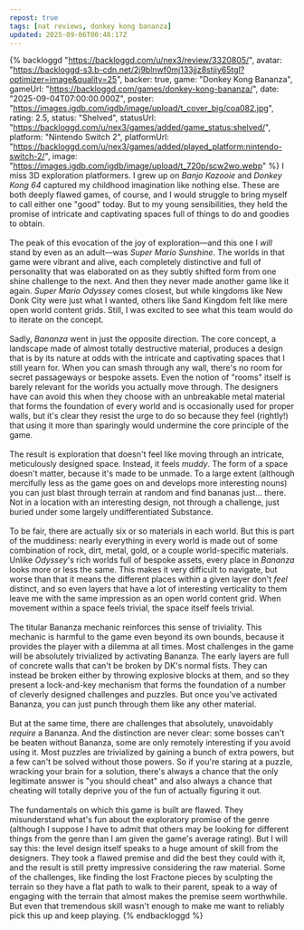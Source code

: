 ```yaml
---
repost: true
tags: [nat reviews, donkey kong bananza]
updated: 2025-09-06T00:48:17Z
---
```


{% backloggd "https://backloggd.com/u/nex3/review/3320805/",
    avatar: "https://backloggd-s3.b-cdn.net/2j9blnwf0mj133jjz8stjiy65tgl?optimizer=image&quality=25",
    backer: true,
    game: "Donkey Kong Bananza",
    gameUrl: "https://backloggd.com/games/donkey-kong-bananza/",
    date: "2025-09-04T07:00:00.000Z",
    poster: "https://images.igdb.com/igdb/image/upload/t_cover_big/coa082.jpg",
    rating: 2.5,
    status: "Shelved",
    statusUrl: "https://backloggd.com/u/nex3/games/added/game_status:shelved/",
    platform: "Nintendo Switch 2",
    platformUrl: "https://backloggd.com/u/nex3/games/added/played_platform:nintendo-switch-2/",
    image: "https://images.igdb.com/igdb/image/upload/t_720p/scw2wo.webp" %}
  I miss 3D exploration platformers. I grew up on <em>Banjo Kazooie</em> and
  <em>Donkey Kong 64</em> captured my childhood imagination like nothing else.
  These are both deeply flawed games, of course, and I would struggle to bring
  myself to call either one "good" today. But to my young sensibilities, they
  held the promise of intricate and captivating spaces full of things to do and
  goodies to obtain.<br /><br />The peak of this evocation of the joy of
  exploration—and this one I <em>will</em> stand by even as an adult—was
  <em>Super Mario Sunshine</em>. The worlds in that game were vibrant and alive,
  each completely distinctive and full of personality that was elaborated on as
  they subtly shifted form from one shine challenge to the next. And then they
  never made another game like it again. <em>Super Mario Odyssey</em> comes
  closest, but while kingdoms like New Donk City were just what I wanted, others
  like Sand Kingdom felt like mere open world content grids. Still, I was
  excited to see what this team would do to iterate on the concept.<br /><br />Sadly,
  <em>Bananza</em> went in just the opposite direction. The core concept, a
  landscape made of almost totally destructive material, produces a design that
  is by its nature at odds with the intricate and captivating spaces that I
  still yearn for. When you can smash through any wall, there's no room for
  secret passageways or bespoke assets. Even the notion of "rooms" itself is
  barely relevant for the worlds you actually move through. The designers have
  can avoid this when they choose with an unbreakable metal material that forms
  the foundation of every world and is occasionally used for proper walls, but
  it's clear they resist the urge to do so because they feel (rightly!) that
  using it more than sparingly would undermine the core principle of the
  game.<br /><br />The result is exploration that doesn't feel like moving
  through an intricate, meticulously designed space. Instead, it feels
  <em>muddy</em>. The form of a space doesn't matter, because it's made to be
  unmade. To a large extent (although mercifully less as the game goes on and
  develops more interesting nouns) you can just blast through terrain at random
  and find bananas just... there. Not in a location with an interesting design,
  not through a challenge, just buried under some largely undifferentiated
  Substance.<br /><br />To be fair, there are actually six or so materials in
  each world. But this is part of the muddiness: nearly everything in every
  world is made out of some combination of rock, dirt, metal, gold, or a couple
  world-specific materials. Unlike <em>Odyssey</em>'s rich worlds full of
  bespoke assets, every place in <em>Bananza</em> looks more or less the same.
  This makes it very difficult to navigate, but worse than that it means the
  different places within a given layer don't <em>feel</em> distinct, and so
  even layers that have a lot of interesting verticality to them leave me with
  the same impression as an open world content grid. When movement within a
  space feels trivial, the space itself feels trivial.<br /><br />The titular
  Bananza mechanic reinforces this sense of triviality. This mechanic is harmful
  to the game even beyond its own bounds, because it provides the player with a
  dilemma at all times. Most challenges in the game will be absolutely
  trivialized by activating Bananza. The early layers are full of concrete walls
  that can't be broken by DK's normal fists. They can instead be broken either
  by throwing explosive blocks at them, and so they present a lock-and-key
  mechanism that forms the foundation of a number of cleverly designed
  challenges and puzzles. But once you've activated Bananza, you can just punch
  through them like any other material.<br /><br />But at the same time, there
  are challenges that absolutely, unavoidably <em>require</em> a Bananza. And
  the distinction are never clear: some bosses can't be beaten without Bananza,
  some are only remotely interesting if you avoid using it. Most puzzles are
  trivialized by gaining a bunch of extra powers, but a few can't be solved
  without those powers. So if you're staring at a puzzle, wracking your brain
  for a solution, there's always a chance that the only legitimate answer is
  "you should cheat" and also always a chance that cheating will totally deprive
  you of the fun of actually figuring it out.<br /><br />The fundamentals on
  which this game is built are flawed. They misunderstand what's fun about the
  exploratory promise of the genre (although I suppose I have to admit that
  others may be looking for different things from the genre than I am given the
  game's average rating). But I will say this: the level design itself speaks to
  a huge amount of skill from the designers. They took a flawed premise and did
  the best they could with it, and the result is still pretty impressive
  considering the raw material. Some of the challenges, like finding the lost
  Fractone pieces by sculpting the terrain so they have a flat path to walk to
  their parent, speak to a way of engaging with the terrain that almost makes
  the premise seem worthwhile. But even that tremendous skill wasn't enough to
  make me want to reliably pick this up and keep playing.
{% endbackloggd %}
